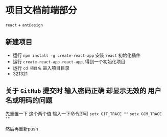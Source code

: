 # 项目文档前端部分

 `react` + `antDesign`

## 新建项目

* 运行 `npm install -g create-react-app` 安装 `react` 初始化插件
* 运行 `create-react-app react-app`, 得到一个初始化项目
* 运行 `cd 项目名` 进入项目目录
* 321321

## 关于 `GitHub` 提交时 输入密码正确 却显示无效的 用户名或明码的问题

先重置一下 这个两个值 输入一下命令即可
`setx GIT_TRACE ""`
`setx GCM_TRACE ""`

然后再重新push
